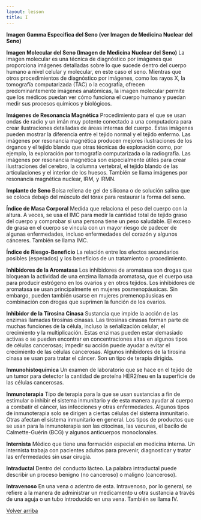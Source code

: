 ```yaml
---
layout: lesson
title: I
---
```


<a name="top"></a>

**Imagen Gamma Especifica del Seno (ver Imagen de Medicina Nuclear del Seno)**

**Imagen Molecular del Seno (Imagen de Medicina Nuclear del Seno)**
La imagen molecular es una técnica de diagnóstico por imágenes que proporciona imágenes detalladas sobre lo que sucede dentro del cuerpo humano a nivel celular y molecular, en este caso el seno. Mientras que otros procedimientos de diagnóstico por imágenes, como los rayos X, la tomografía computarizada (TAC) o la ecografía, ofrecen predominantemente imágenes anatómicas, la imagen molecular permite que los médicos puedan ver cómo funciona el cuerpo humano y puedan medir sus procesos químicos y biológicos.

**Imágenes de Resonancia Magnética**
Procedimiento para el que se usan ondas de radio y un imán muy potente conectado a una computadora para crear ilustraciones detalladas de áreas internas del cuerpo. Estas imágenes pueden mostrar la diferencia entre el tejido normal y el tejido enfermo. Las imágenes por resonancia magnética producen mejores ilustraciones de los órganos y el tejido blando que otras técnicas de exploración como, por ejemplo, la exploración por tomografía computarizada o la radiografía. Las imágenes por resonancia magnética son especialmente útiles para crear ilustraciones del cerebro, la columna vertebral, el tejido blando de las articulaciones y el interior de los huesos. También se llama imágenes por resonancia magnética nuclear, IRM, y IRMN.

**Implante de Seno**
Bolsa rellena de gel de silicona o de solución salina que se coloca debajo del músculo del tórax para restaurar la forma del seno.

**Índice de Masa Corporal**
Medida que relaciona el peso del cuerpo con la altura. A veces, se usa el IMC para medir la cantidad total de tejido graso del cuerpo y comprobar si una persona tiene un peso saludable. El exceso de grasa en el cuerpo se vincula con un mayor riesgo de padecer de algunas enfermedades, incluso enfermedades del corazón y algunos cánceres. También se llama IMC.

**Índice de Riesgo-Beneficio**
La relación entre los efectos secundarios posibles (esperados) y los beneficios de un tratamiento o procedimiento.

**Inhibidores de la Aromatasa**
Los inhibidores de aromatasa son drogas que bloquean la actividad de una enzima llamada aromatasa, que el cuerpo usa para producir estrógeno en los ovarios y en otros tejidos. Los inhibidores de aromatasa se usan principalmente en mujeres posmenopáusicas. Sin embargo, pueden también usarse en mujeres premenopáusicas en combinación con drogas que suprimen la función de los ovarios. 

**Inhibidor de la Tirosina Cinasa**
Sustancia que impide la acción de las enzimas llamadas tirosinas cinasas. Las tirosinas cinasas forman parte de muchas funciones de la célula, incluso la señalización celular, el crecimiento y la multiplicación. Estas enzimas pueden estar demasiado activas o se pueden encontrar en concentraciones altas en algunos tipos de células cancerosas; impedir su acción puede ayudar a evitar el crecimiento de las células cancerosas. Algunos inhibidores de la tirosina cinasa se usan para tratar el cáncer. Son un tipo de terapia dirigida.

**Inmunohistoquímica**
Un examen de laboratorio que se hace en el tejido de un tumor para detector la cantidad de proteína HER2/neu en la superficie de las células cancerosas.

**Inmunoterapia**
Tipo de terapia para la que se usan sustancias a fin de estimular o inhibir el sistema inmunitario y de esta manera ayudar al cuerpo a combatir el cáncer, las infecciones y otras enfermedades. Algunos tipos de inmunoterapia solo se dirigen a ciertas células del sistema inmunitario. Otras afectan el sistema inmunitario en general. Los tipos de productos que se usan para la inmunoterapia son las citocinas, las vacunas, el bacilo de Calmette-Guérin (BCG) y algunos anticuerpos monoclonales.

**Internista**
Médico que tiene una formación especial en medicina interna. Un internista trabaja con pacientes adultos para prevenir, diagnosticar y tratar las enfermedades sin usar cirugía.

**Intraductal**
Dentro del conducto lácteo. La palabra intraductal puede describir un proceso benigno (no canceroso) o maligno (canceroso).

**Intravenoso**
En una vena o adentro de esta. Intravenoso, por lo general, se refiere a la manera de administrar un medicamento u otra sustancia a través de una aguja o un tubo introducido en una vena. También se llama IV.

 
<a href="#top">Volver arriba</a>
